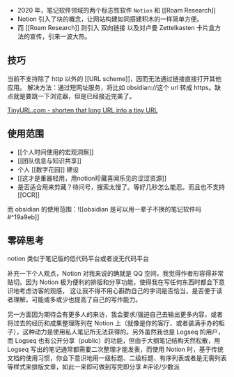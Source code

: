 

- 2020 年，笔记软件领域的两个标志性软件 `Notion` 和 [[Roam Research]]
 - Notion 引入了块的概念，让网站构建如同搭建积木的一样简单方便。  
 - 而 [[Roam Research]] 则引入 双向链接 以及对卢曼 Zettelkasten 卡片盒方法的宣传，引来一波大热。

## 技巧

当前不支持除了 http 以外的 [[URL scheme]]，因而无法通过链接直接打开其他应用。
解决方法：通过短网址服务，将比如 obsidian://这个 url 转成 https。缺点就是要跳一下浏览器，但是已经接近完美了。

[TinyURL.com - shorten that long URL into a tiny URL](https://tinyurl.com/app/myurls)

## 使用范围

- [[个人时间使用的宏观洞察]]
- [[团队信息与知识共享]]
- 个人 [[数字花园]] 建设
- [[这才是重器轻用，用notion珍藏喜闻乐见的涩涩资源]]
- 是否适合用来剪藏？待问号，搜索太慢了。等好几秒怎么能忍。而且也不支持 [[OCR]]

而 obsidian 的使用范围：![[obsidian 是可以用一辈子不换的笔记软件吗#^19a9eb]]

## 零碎思考

notion 类似于笔记版的低代码平台或者说无代码平台

补充一下个人观点，Notion 对我来说的确就是 QQ 空间，我觉得作者形容得非常贴切。因为 Notion 极为便利的排版和分享功能，使得我在写任何东西时都会下意识地考虑访客的观感， 这让我不得不用心斟酌自己的字词是否恰当，是否便于读者理解，可能或多或少也提高了自己的写作能力。

另一方面因为期待会有更多人的来访，我会要求/强迫自己去输出更多内容，或者将过去的经历和成果整理陈列在 Notion 上（就像是你的客厅、或者装满手办的柜子），这种动力是使用私人笔记所无法获得的。另外虽然我也是 Logseq 的用户，而 Logseq 也有公开分享（public）的功能，但由于大纲笔记结构天然松散，用 Logseq 写出的笔记通常都需要二次整理才能发表，而使用 Notion 时，基于传统文档的使用习惯，你会下意识地用一级标题、二级标题、有序列表或者是无需列表等样式来排版文章，如此一来即可做到写完即分享 #评论/少数派

